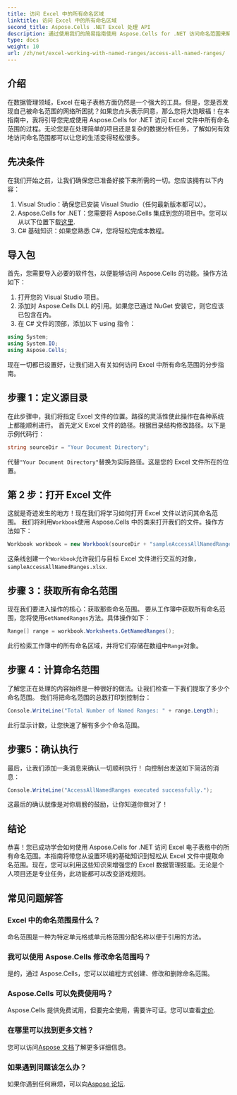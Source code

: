 ```yaml
---
title: 访问 Excel 中的所有命名区域
linktitle: 访问 Excel 中的所有命名区域
second_title: Aspose.Cells .NET Excel 处理 API
description: 通过使用我们的简易指南使用 Aspose.Cells for .NET 访问命名范围来解锁 Excel 的强大功能。非常适合数据管理。
type: docs
weight: 10
url: /zh/net/excel-working-with-named-ranges/access-all-named-ranges/
---
```

## 介绍
在数据管理领域，Excel 在电子表格方面仍然是一个强大的工具。但是，您是否发现自己被命名范围的网络所困扰？如果您点头表示同意，那么您将大饱眼福！在本指南中，我将引导您完成使用 Aspose.Cells for .NET 访问 Excel 文件中所有命名范围的过程。无论您是在处理简单的项目还是复杂的数据分析任务，了解如何有效地访问命名范围都可以让您的生活变得轻松很多。
## 先决条件
在我们开始之前，让我们确保您已准备好接下来所需的一切。您应该拥有以下内容：
1. Visual Studio：确保您已安装 Visual Studio（任何最新版本都可以）。
2.  Aspose.Cells for .NET：您需要将 Aspose.Cells 集成到您的项目中。您可以从以下位置下载[这里](https://releases.aspose.com/cells/net/).
3. C# 基础知识：如果您熟悉 C#，您将轻松完成本教程。
## 导入包
首先，您需要导入必要的软件包，以便能够访问 Aspose.Cells 的功能。操作方法如下：
1. 打开您的 Visual Studio 项目。
2. 添加对 Aspose.Cells DLL 的引用。如果您已通过 NuGet 安装它，则它应该已包含在内。
3. 在 C# 文件的顶部，添加以下 using 指令：
```csharp
using System;
using System.IO;
using Aspose.Cells;
```
现在一切都已设置好，让我们进入有关如何访问 Excel 中所有命名范围的分步指南。
## 步骤 1：定义源目录
在此步骤中，我们将指定 Excel 文件的位置。路径的灵活性使此操作在各种系统上都能顺利进行。
首先定义 Excel 文件的路径。根据目录结构修改路径。以下是示例代码行：
```csharp
string sourceDir = "Your Document Directory";
```
代替`"Your Document Directory"`替换为实际路径。这是您的 Excel 文件所在的位置。
## 第 2 步：打开 Excel 文件
这就是奇迹发生的地方！现在我们将学习如何打开 Excel 文件以访问其命名范围。
我们将利用`Workbook`使用 Aspose.Cells 中的类来打开我们的文件。操作方法如下：
```csharp
Workbook workbook = new Workbook(sourceDir + "sampleAccessAllNamedRanges.xlsx");
```
这条线创建一个`Workbook`允许我们与目标 Excel 文件进行交互的对象，`sampleAccessAllNamedRanges.xlsx`. 
## 步骤 3：获取所有命名范围
现在我们要进入操作的核心：获取那些命名范围。
要从工作簿中获取所有命名范围，您将使用`GetNamedRanges`方法。具体操作如下：
```csharp
Range[] range = workbook.Worksheets.GetNamedRanges();
```
此行检索工作簿中的所有命名区域，并将它们存储在数组中`Range`对象。 
## 步骤 4：计算命名范围
了解您正在处理的内容始终是一种很好的做法。让我们检查一下我们提取了多少个命名范围。
我们将把命名范围的总数打印到控制台：
```csharp
Console.WriteLine("Total Number of Named Ranges: " + range.Length);
```
此行显示计数，让您快速了解有多少个命名范围。
## 步骤5：确认执行
最后，让我们添加一条消息来确认一切顺利执行！
向控制台发送如下简洁的消息：
```csharp
Console.WriteLine("AccessAllNamedRanges executed successfully.");
```
这最后的确认就像是对你肩膀的鼓励，让你知道你做对了！
## 结论
恭喜！您已成功学会如何使用 Aspose.Cells for .NET 访问 Excel 电子表格中的所有命名范围。本指南将带您从设置环境的基础知识到轻松从 Excel 文件中提取命名范围。现在，您可以利用这些知识来增强您的 Excel 数据管理技能。无论是个人项目还是专业任务，此功能都可以改变游戏规则。
## 常见问题解答
### Excel 中的命名范围是什么？
命名范围是一种为特定单元格或单元格范围分配名称以便于引用的方法。
### 我可以使用 Aspose.Cells 修改命名范围吗？
是的，通过 Aspose.Cells，您可以以编程方式创建、修改和删除命名范围。
### Aspose.Cells 可以免费使用吗？
 Aspose.Cells 提供免费试用，但要完全使用，需要许可证。您可以查看[定价](https://purchase.aspose.com/buy).
### 在哪里可以找到更多文档？
您可以访问[Aspose 文档](https://reference.aspose.com/cells/net/)了解更多详细信息。
### 如果遇到问题该怎么办？
如果你遇到任何麻烦，可以向[Aspose 论坛](https://forum.aspose.com/c/cells/9).